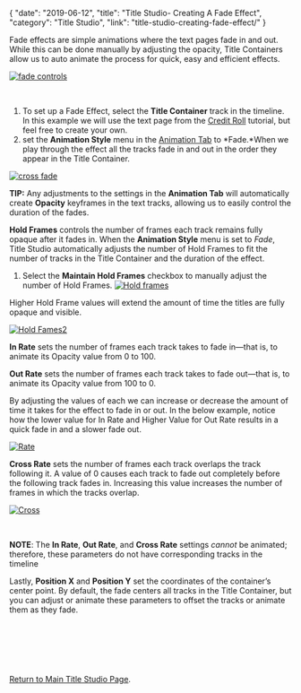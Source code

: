 {
"date": "2019-06-12",
"title": "Title Studio- Creating A Fade Effect",
"category": "Title Studio",
"link": "title-studio-creating-fade-effect/"
}

 Fade effects are simple animations where the text pages fade in and out. While this can be done manually by adjusting the opacity, Title Containers allow us to auto animate the process for quick, easy and efficient effects.


[![fade controls](https://borisfx-com-res.cloudinary.com/image/upload//documentation/continuum/uploads/2018/05/fade-controls.png)](https://borisfx-com-res.cloudinary.com/image/upload//documentation/continuum/uploads/2018/05/fade-controls.png)


 


1. To set up a Fade Effect, select the **Title Container** track in the timeline. In this example we will use the text page from the [Credit Roll](/documentation/continuum/title-studio-creating-a-credit-roll) tutorial, but feel free to create your own.
2. set the **Animation Style** menu in the [Animation Tab](/documentation/continuum/title-studio-animation-tab) to *Fade.*When we play through the effect all the tracks fade in and out in the order they appear in the Title Container.  

[![cross fade](https://borisfx-com-res.cloudinary.com/image/upload//documentation/continuum/uploads/2018/05/cross-fade.png)](https://borisfx-com-res.cloudinary.com/image/upload//documentation/continuum/uploads/2018/05/cross-fade.png)  

**TIP:** Any adjustments to the settings in the **Animation Tab** will automatically create **Opacity** keyframes in the text tracks, allowing us to easily control the duration of the fades.


**Hold Frames** controls the number of frames each track remains fully opaque after it fades in. When the **Animation Style** menu is set to *Fade*, Title Studio automatically adjusts the number of Hold Frames to fit the number of tracks in the Title Container and the duration of the effect.


1. Select the **Maintain Hold Frames** checkbox to manually adjust the number of Hold Frames.
[![Hold frames](https://borisfx-com-res.cloudinary.com/image/upload//documentation/continuum/uploads/2018/05/Hold-frames.png)](https://borisfx-com-res.cloudinary.com/image/upload//documentation/continuum/uploads/2018/05/Hold-frames.png)


Higher Hold Frame values will extend the amount of time the titles are fully opaque and visible.


[![Hold Fames2](https://borisfx-com-res.cloudinary.com/image/upload//documentation/continuum/uploads/2018/05/Hold-Fames2.png)](https://borisfx-com-res.cloudinary.com/image/upload//documentation/continuum/uploads/2018/05/Hold-Fames2.png)


**In Rate** sets the number of frames each track takes to fade in—that is, to animate its Opacity value from 0 to 100.


**Out Rate** sets the number of frames each track takes to fade out—that is, to animate its Opacity value from 100 to 0.


By adjusting the values of each we can increase or decrease the amount of time it takes for the effect to fade in or out. In the below example, notice how the lower value for In Rate and Higher Value for Out Rate results in a quick fade in and a slower fade out.


[![Rate](https://borisfx-com-res.cloudinary.com/image/upload//documentation/continuum/uploads/2018/05/Rate.png)](https://borisfx-com-res.cloudinary.com/image/upload//documentation/continuum/uploads/2018/05/Rate.png)


**Cross Rate** sets the number of frames each track overlaps the track following it. A value of 0 causes each track to fade out completely before the following track fades in. Increasing this value increases the number of frames in which the tracks overlap.


[![Cross](https://borisfx-com-res.cloudinary.com/image/upload//documentation/continuum/uploads/2018/05/Cross.png)](https://borisfx-com-res.cloudinary.com/image/upload//documentation/continuum/uploads/2018/05/Cross.png)


 


**NOTE**: The **In Rate**, **Out Rate**, and **Cross Rate** settings *cannot* be animated; therefore, these parameters do not have corresponding tracks in the timeline


Lastly, **Position X** and **Position Y** set the coordinates of the container’s center point. By default, the fade centers all tracks in the Title Container, but you can adjust or animate these parameters to offset the tracks or animate them as they fade.


 


 


 


[Return to Main Title Studio Page](/documentation/continuum/bcc-title-studio).


